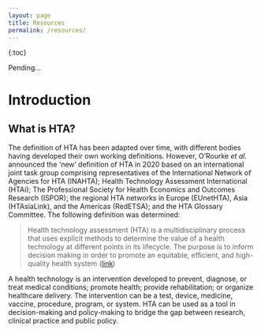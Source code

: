```yaml
---
layout: page
title: Resources
permalink: /resources/
---
```


{:toc}

Pending...
# Introduction 
## What is HTA?

The definition of HTA has been adapted over time, with different bodies having developed their own working definitions. However, O’Rourke *et al.* announced the ‘new’ definition of HTA in 2020 based on an international joint task group comprising representatives of the International Network of Agencies for HTA (INAHTA); Health Technology Assessment International (HTAi); The Professional Society for Health Economics and Outcomes Research (ISPOR); the regional HTA networks in Europe (EUnetHTA), Asia (HTAsiaLink), and the Americas (RedETSA); and the HTA Glossary Committee. The following definition was determined:

> Health technology assessment (HTA) is a multidisciplinary process that uses explicit methods to determine
> the value of a health technology at different points in its lifecycle. The purpose is to inform decision
> making in order to promote an equitable, efficient, and high-quality health system
> ([link](https://www.valueinhealthjournal.com/article/S1098-3015\(20\)32060-X/pdf))

A health technology is an intervention developed to prevent, diagnose, or treat medical conditions; promote health; provide rehabilitation; or organize healthcare delivery. The intervention can be a test, device, medicine, vaccine, procedure, program, or system. HTA can be used as a tool in decision-making and policy-making to bridge the gap between research, clinical practice and public policy.
